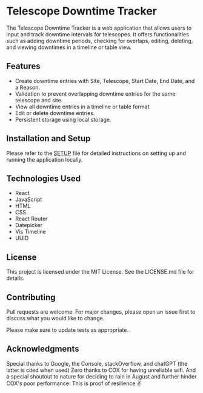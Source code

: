 # Telescope Downtime Tracker

The Telescope Downtime Tracker is a web application that allows users to input and track downtime intervals for telescopes. It offers functionalities such as adding downtime periods, checking for overlaps, editing, deleting, and viewing downtimes in a timeline or table view.

## Features

- Create downtime entries with Site, Telescope, Start Date, End Date, and a Reason.
- Validation to prevent overlapping downtime entries for the same telescope and site.
- View all downtime entries in a timeline or table format.
- Edit or delete downtime entries.
- Persistent storage using local storage.

## Installation and Setup

Please refer to the [SETUP](./SETUP) file for detailed instructions on setting up and running the application locally.

## Technologies Used

- React
- JavaScript
- HTML
- CSS
- React Router
- Datepicker
- Vis Timeline
- UUID


## License

This project is licensed under the MIT License. See the LICENSE.md file for details.

## Contributing

Pull requests are welcome. For major changes, please open an issue first to discuss what you would like to change.

Please make sure to update tests as appropriate.

## Acknowledgments

Special thanks to Google, the Console, stackOverflow, and chatGPT (the latter is cited when used)
Zero thanks to COX for having unreliable wifi. And a special shoutout to nature for deciding to rain in August and further hinder COX's poor performance. This is proof of resilience ✌️

